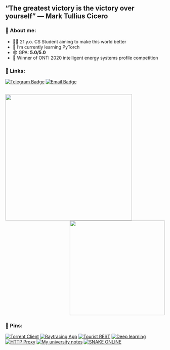 ## “The greatest victory is the victory over yourself” — Mark Tullius Cicero

### 🤠 About me:

- 👨‍💻 21 y.o. CS Student aiming to make this world better
- 🌱 I’m currently learning PyTorch
- 😎 GPA: **5.0/5.0**
- 🏅 Winner of ONTI 2020 intelligent energy systems profile competition

### 🐸 Links:

[![Telegram Badge](https://img.shields.io/badge/-Telegram-0088cc?style=for-the-badge&logo=appveyor&logo=Telegram&logoColor=white&color=blue)](https://t.me/aiwannafly)
[![Email Badge](https://img.shields.io/badge/-Email-0088cc?style=for-the-badge&logo=appveyor&logo=Gmail&logoColor=white&color=red)](mailto:a.ivanov15@g.nsu.ru)

<br>

<a href="https://github.com/anuraghazra/github-readme-stats">
  <img align="left" width="400" src="https://github-readme-stats.vercel.app/api?username=aiwannafly&show_icons=true&cache_seconds=1800" />
</a>

<a href="https://github.com/anuraghazra/github-readme-stats">
  <img align="right" width="300" src="https://github-readme-stats.vercel.app/api/top-langs/?username=aiwannafly&show_icons=true&layout=compact" />
</a>

<br clear="all" />


### 🦖 Pins:
[![Torrent Client](https://github-readme-stats.vercel.app/api/pin/?username=aiwannafly&repo=torrent-client&cache_seconds=2000)](https://github.com/aiwannafly/torrent-client)
[![Raytracing App](https://github-readme-stats.vercel.app/api/pin/?username=aiwannafly&repo=raytracing-app&cache_seconds=2000)](https://github.com/aiwannafly/raytracing-app)
[![Tourist REST](https://github-readme-stats.vercel.app/api/pin/?username=aiwannafly&repo=tourist-rest-service&cache_seconds=2000)](https://github.com/aiwannafly/tourist-rest-service)
[![Deep learning](https://github-readme-stats.vercel.app/api/pin/?username=aiwannafly&repo=neural_networks_tasks&cache_seconds=2000)](https://github.com/aiwannafly/neural_networks_tasks)
[![HTTP Proxy](https://github-readme-stats.vercel.app/api/pin/?username=aiwannafly&repo=http_proxy&cache_seconds=2000)](https://github.com/aiwannafly/http_proxy)
[![My university notes](https://github-readme-stats.vercel.app/api/pin/?username=aiwannafly&repo=fit&cache_seconds=2000)](https://github.com/aiwannafly/fit)
[![SNAKE ONLINE](https://github-readme-stats.vercel.app/api/pin/?username=aiwannafly&repo=snake_online&cache_seconds=2000)](https://github.com/aiwannafly/snake_online)
